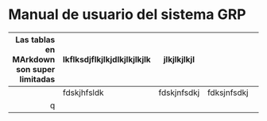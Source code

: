 # Manual de usuario del sistema GRP

| Las tablas en MArkdown son super limitadas | lkflksdjflkjlkjdlkjlkjlkjlk | jlkjlkjlkjl |  |  |  |
| ---: | --- | --- | --- | --- | --- |
|  | fdskjhfsldk | fdskjnfsdkj | fdksjnfsdkj |  |  |
| q |  |  |  |  | q |



